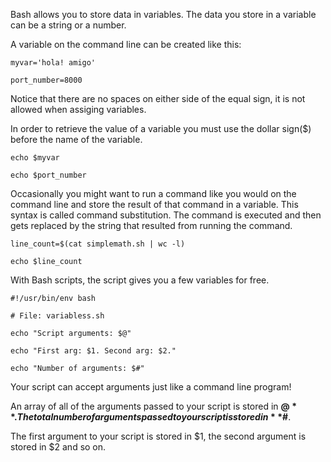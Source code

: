 Bash allows you to store data in variables. The data you store in a variable can
be a string or a number.

A variable on the command line can be created like this:

`myvar='hola! amigo'`

`port_number=8000`

Notice that there are no spaces on either side of the equal sign, it is not
allowed when assiging variables.

In order to retrieve the value of a variable you must use the dollar sign($)
before the name of the variable.

`echo $myvar`

`echo $port_number`

Occasionally you might want to run a command like you would on the command line
and store the result of that command in a variable.
This syntax is called command substitution. The command is executed and then
gets replaced by the string that resulted from running the command.

`line_count=$(cat simplemath.sh | wc -l)`

`echo $line_count`

With Bash scripts, the script gives you a few variables for free.

`#!/usr/bin/env bash`

`# File: variabless.sh`


`echo "Script arguments: $@"`

`echo "First arg: $1. Second arg: $2."`

`echo "Number of arguments: $#"`

Your script can accept arguments just like a command line program!

An array of all of the arguments passed to your script is stored in **$@**.
The total number of arguments passed to your script is stored in **$#**.

The first argument to your script is stored in $1, the second argument is stored in $2 and
so on.
